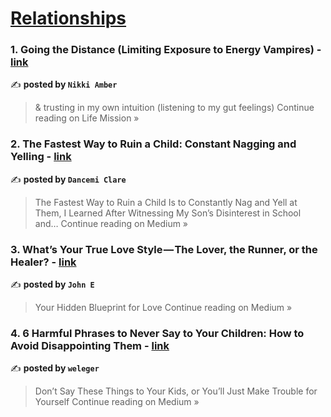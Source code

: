 
<h1><a href=https://medium.com/tag/relationships/recommended target="_blank" rel="noopener noreferrer">Relationships</a></h1>
<h3>1. Going the Distance (Limiting Exposure to Energy Vampires) - <a href="https://medium.com/life-mission/going-the-distance-limiting-exposure-to-energy-vampires-16b29cc1b871?source=rss------relationships-5" target="_blank" rel="noopener noreferrer">link</a></h3>

✍️ **posted by `Nikki Amber`**

<blockquote>& trusting in my own intuition (listening to my gut feelings)
Continue reading on Life Mission »</blockquote>

<h3>2. The Fastest Way to Ruin a Child: Constant Nagging and Yelling - <a href="https://medium.com/@dancemi_clare/the-fastest-way-to-ruin-a-child-constant-nagging-and-yelling-4d3d89c4d454?source=rss------relationships-5" target="_blank" rel="noopener noreferrer">link</a></h3>

✍️ **posted by `Dancemi Clare`**

<blockquote>The Fastest Way to Ruin a Child Is to Constantly Nag and Yell at Them, I Learned After Witnessing My Son’s Disinterest in School and…
Continue reading on Medium »</blockquote>

<h3>3. What’s Your True Love Style — The Lover, the Runner, or the Healer? - <a href="https://medium.com/@john_CW/whats-your-true-love-style-the-lover-the-runner-or-the-healer-602a01372948?source=rss------relationships-5" target="_blank" rel="noopener noreferrer">link</a></h3>

✍️ **posted by `John E`**

<blockquote>Your Hidden Blueprint for Love
Continue reading on Medium »</blockquote>

<h3>4. 6 Harmful Phrases to Never Say to Your Children: How to Avoid Disappointing Them - <a href="https://medium.com/@wida_william/6-harmful-phrases-to-never-say-to-your-children-how-to-avoid-disappointing-them-c21398402fd3?source=rss------relationships-5" target="_blank" rel="noopener noreferrer">link</a></h3>

✍️ **posted by `weleger`**

<blockquote>Don’t Say These Things to Your Kids, or You’ll Just Make Trouble for Yourself
Continue reading on Medium »</blockquote>

